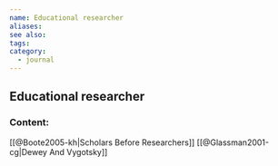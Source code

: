 ```yaml
---
name: Educational researcher
aliases:
see also:
tags:
category:
  - journal
---
```


## Educational researcher

### Content:
[[@Boote2005-kh|Scholars Before Researchers]]
[[@Glassman2001-cg|Dewey And Vygotsky]]